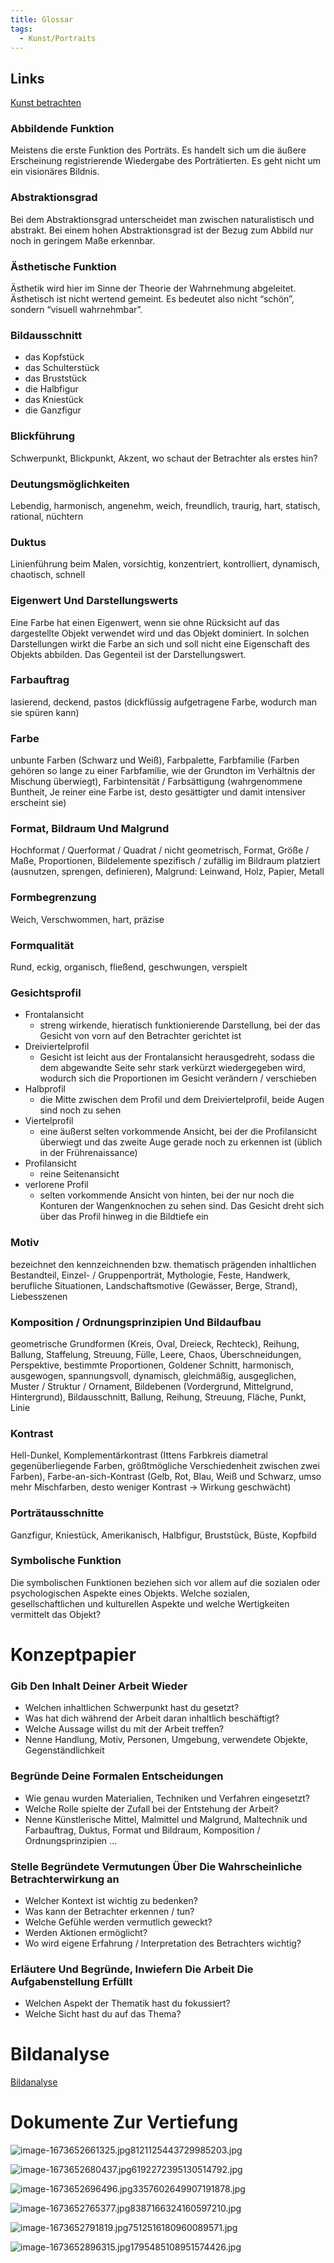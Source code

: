 ```yaml
---
title: Glossar
tags:
  - Kunst/Portraits
---
```


## Links

[Kunst betrachten](https://padlet.com/Fr_C/Kunstbetrachtung)

### Abbildende Funktion

Meistens die erste Funktion des Porträts. Es handelt sich um die äußere Erscheinung registrierende Wiedergabe des Porträtierten. Es geht nicht um ein visionäres Bildnis.

### Abstraktionsgrad

Bei dem Abstraktionsgrad unterscheidet man zwischen naturalistisch und abstrakt. Bei einem hohen Abstraktionsgrad ist der Bezug zum Abbild nur noch in geringem Maße erkennbar.

### Ästhetische Funktion

Ästhetik wird hier im Sinne der Theorie der Wahrnehmung abgeleitet. Ästhetisch ist nicht wertend gemeint. Es bedeutet also nicht “schön”, sondern “visuell wahrnehmbar”.

### Bildausschnitt

- das Kopfstück
- das Schulterstück
- das Bruststück
- die Halbfigur
- das Kniestück
- die Ganzfigur

### Blickführung

Schwerpunkt, Blickpunkt, Akzent, wo schaut der Betrachter als erstes hin?

### Deutungsmöglichkeiten

Lebendig, harmonisch, angenehm, weich, freundlich, traurig, hart, statisch, rational, nüchtern

### Duktus

Linienführung beim Malen, vorsichtig, konzentriert, kontrolliert, dynamisch, chaotisch, schnell

### Eigenwert Und Darstellungswerts

Eine Farbe hat einen Eigenwert, wenn sie ohne Rücksicht auf das dargestellte Objekt verwendet wird und das Objekt dominiert. In solchen Darstellungen wirkt die Farbe an sich und soll nicht eine Eigenschaft des Objekts abbilden. Das Gegenteil ist der Darstellungswert.

### Farbauftrag

lasierend, deckend, pastos (dickflüssig aufgetragene Farbe, wodurch man sie spüren kann)

### Farbe

unbunte Farben (Schwarz und Weiß), Farbpalette, Farbfamilie (Farben gehören so lange zu einer Farbfamilie, wie der Grundton im Verhältnis der Mischung überwiegt), Farbintensität / Farbsättigung (wahrgenommene Buntheit, Je reiner eine Farbe ist, desto gesättigter und damit intensiver erscheint sie)

### Format, Bildraum Und Malgrund

Hochformat / Querformat / Quadrat / nicht geometrisch, Format, Größe / Maße, Proportionen, Bildelemente spezifisch / zufällig im Bildraum platziert (ausnutzen, sprengen, definieren), Malgrund: Leinwand, Holz, Papier, Metall

### Formbegrenzung

Weich, Verschwommen, hart, präzise

### Formqualität

Rund, eckig, organisch, fließend, geschwungen, verspielt

### Gesichtsprofil

- Frontalansicht
    - streng wirkende, hieratisch funktionierende Darstellung, bei der das Gesicht von vorn auf den Betrachter gerichtet ist
- Dreiviertelprofil
    - Gesicht ist leicht aus der Frontalansicht herausgedreht, sodass die dem abgewandte Seite sehr stark verkürzt wiedergegeben wird, wodurch sich die Proportionen im Gesicht verändern / verschieben
- Halbprofil
    - die Mitte zwischen dem Profil und dem Dreiviertelprofil, beide Augen sind noch zu sehen
- Viertelprofil
    - eine äußerst selten vorkommende Ansicht, bei der die Profilansicht überwiegt und das zweite Auge gerade noch zu erkennen ist (üblich in der Frührenaissance)
- Profilansicht
    - reine Seitenansicht
- verlorene Profil
    - selten vorkommende Ansicht von hinten, bei der nur noch die Konturen der Wangenknochen zu sehen sind. Das Gesicht dreht sich über das Profil hinweg in die Bildtiefe ein

### Motiv

bezeichnet den kennzeichnenden bzw. thematisch prägenden inhaltlichen Bestandteil, Einzel- / Gruppenporträt, Mythologie, Feste, Handwerk, berufliche Situationen, Landschaftsmotive (Gewässer, Berge, Strand), Liebesszenen

### Komposition / Ordnungsprinzipien Und Bildaufbau

geometrische Grundformen (Kreis, Oval, Dreieck, Rechteck), Reihung, Ballung, Staffelung, Streuung, Fülle, Leere, Chaos, Überschneidungen, Perspektive, bestimmte Proportionen, Goldener Schnitt, harmonisch, ausgewogen, spannungsvoll, dynamisch, gleichmäßig, ausgeglichen, Muster / Struktur / Ornament, Bildebenen (Vordergrund, Mittelgrund, Hintergrund), Bildausschnitt, Ballung, Reihung, Streuung, Fläche, Punkt, Linie

### Kontrast

Hell-Dunkel, Komplementärkontrast (Ittens Farbkreis diametral gegenüberliegende Farben, größtmögliche Verschiedenheit zwischen zwei Farben), Farbe-an-sich-Kontrast (Gelb, Rot, Blau, Weiß und Schwarz, umso mehr Mischfarben, desto weniger Kontrast → Wirkung geschwächt)

### Porträtausschnitte

Ganzfigur, Kniestück, Amerikanisch, Halbfigur, Bruststück, Büste, Kopfbild

### Symbolische Funktion

Die symbolischen Funktionen beziehen sich vor allem auf die sozialen oder psychologischen Aspekte eines Objekts. Welche sozialen, gesellschaftlichen und kulturellen Aspekte und welche Wertigkeiten vermittelt das Objekt?

# Konzeptpapier

### Gib Den Inhalt Deiner Arbeit Wieder

- Welchen inhaltlichen Schwerpunkt hast du gesetzt?
- Was hat dich während der Arbeit daran inhaltlich beschäftigt?
- Welche Aussage willst du mit der Arbeit treffen?
- Nenne Handlung, Motiv, Personen, Umgebung, verwendete Objekte, Gegenständlichkeit

### Begründe Deine Formalen Entscheidungen

- Wie genau wurden Materialien, Techniken und Verfahren eingesetzt?
- Welche Rolle spielte der Zufall bei der Entstehung der Arbeit?
- Nenne Künstlerische Mittel, Malmittel und Malgrund, Maltechnik und Farbauftrag, Duktus, Format und Bildraum, Komposition / Ordnungsprinzipien …

### Stelle Begründete Vermutungen Über Die Wahrscheinliche Betrachterwirkung an

- Welcher Kontext ist wichtig zu bedenken?
- Was kann der Betrachter erkennen / tun?
- Welche Gefühle werden vermutlich geweckt?
- Werden Aktionen ermöglicht?
- Wo wird eigene Erfahrung / Interpretation des Betrachters wichtig?

### Erläutere Und Begründe, Inwiefern Die Arbeit Die Aufgabenstellung Erfüllt

- Welchen Aspekt der Thematik hast du fokussiert?
- Welche Sicht hast du auf das Thema?

# Bildanalyse

[Bildanalyse](Bildanalyse.md) 

# Dokumente Zur Vertiefung

![image-1673652661325.jpg8121125443729985203.jpg](./Glossar/image-1673652661325.jpg8121125443729985203.jpg)

![image-1673652680437.jpg6192272395130514792.jpg](./Glossar/image-1673652680437.jpg6192272395130514792.jpg)

![image-1673652696496.jpg3357602649907191878.jpg](./Glossar/image-1673652696496.jpg3357602649907191878.jpg)

![image-1673652765377.jpg8387166324160597210.jpg](./Glossar/image-1673652765377.jpg8387166324160597210.jpg)

![image-1673652791819.jpg7512516180960089571.jpg](./Glossar/image-1673652791819.jpg7512516180960089571.jpg)

![image-1673652896315.jpg1795485108951574426.jpg](./Glossar/image-1673652896315.jpg1795485108951574426.jpg)